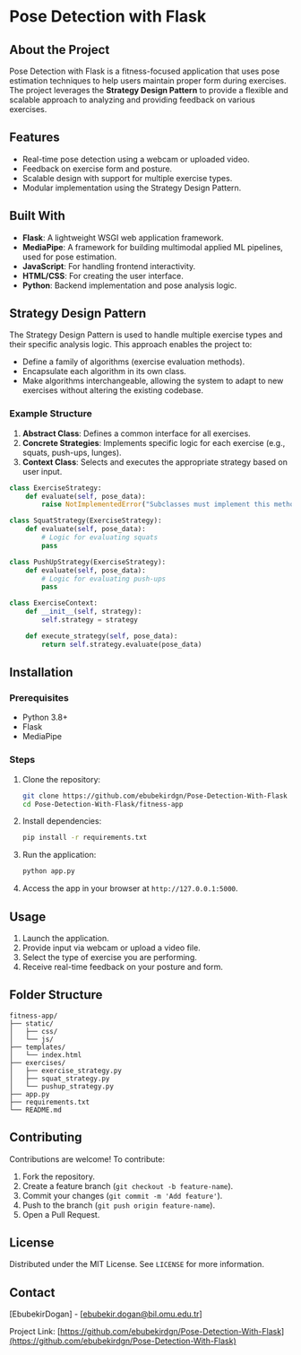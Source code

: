 # Pose Detection with Flask

## About the Project
Pose Detection with Flask is a fitness-focused application that uses pose estimation techniques to help users maintain proper form during exercises. The project leverages the **Strategy Design Pattern** to provide a flexible and scalable approach to analyzing and providing feedback on various exercises.

## Features
- Real-time pose detection using a webcam or uploaded video.
- Feedback on exercise form and posture.
- Scalable design with support for multiple exercise types.
- Modular implementation using the Strategy Design Pattern.

## Built With
- **Flask**: A lightweight WSGI web application framework.
- **MediaPipe**: A framework for building multimodal applied ML pipelines, used for pose estimation.
- **JavaScript**: For handling frontend interactivity.
- **HTML/CSS**: For creating the user interface.
- **Python**: Backend implementation and pose analysis logic.

## Strategy Design Pattern
The Strategy Design Pattern is used to handle multiple exercise types and their specific analysis logic. This approach enables the project to:

- Define a family of algorithms (exercise evaluation methods).
- Encapsulate each algorithm in its own class.
- Make algorithms interchangeable, allowing the system to adapt to new exercises without altering the existing codebase.

### Example Structure
1. **Abstract Class**: Defines a common interface for all exercises.
2. **Concrete Strategies**: Implements specific logic for each exercise (e.g., squats, push-ups, lunges).
3. **Context Class**: Selects and executes the appropriate strategy based on user input.

```python
class ExerciseStrategy:
    def evaluate(self, pose_data):
        raise NotImplementedError("Subclasses must implement this method")

class SquatStrategy(ExerciseStrategy):
    def evaluate(self, pose_data):
        # Logic for evaluating squats
        pass

class PushUpStrategy(ExerciseStrategy):
    def evaluate(self, pose_data):
        # Logic for evaluating push-ups
        pass

class ExerciseContext:
    def __init__(self, strategy):
        self.strategy = strategy

    def execute_strategy(self, pose_data):
        return self.strategy.evaluate(pose_data)
```

## Installation

### Prerequisites
- Python 3.8+
- Flask
- MediaPipe

### Steps
1. Clone the repository:
   ```bash
   git clone https://github.com/ebubekirdgn/Pose-Detection-With-Flask
   cd Pose-Detection-With-Flask/fitness-app
   ```

2. Install dependencies:
   ```bash
   pip install -r requirements.txt
   ```

3. Run the application:
   ```bash
   python app.py
   ```

4. Access the app in your browser at `http://127.0.0.1:5000`.

## Usage
1. Launch the application.
2. Provide input via webcam or upload a video file.
3. Select the type of exercise you are performing.
4. Receive real-time feedback on your posture and form.

## Folder Structure
```
fitness-app/
├── static/
│   ├── css/
│   └── js/
├── templates/
│   └── index.html
├── exercises/
│   ├── exercise_strategy.py
│   ├── squat_strategy.py
│   └── pushup_strategy.py
├── app.py
├── requirements.txt
└── README.md
```

## Contributing
Contributions are welcome! To contribute:
1. Fork the repository.
2. Create a feature branch (`git checkout -b feature-name`).
3. Commit your changes (`git commit -m 'Add feature'`).
4. Push to the branch (`git push origin feature-name`).
5. Open a Pull Request.

## License
Distributed under the MIT License. See `LICENSE` for more information.

## Contact
[EbubekirDogan] - [ebubekir.dogan@bil.omu.edu.tr]

Project Link: [https://github.com/ebubekirdgn/Pose-Detection-With-Flask](https://github.com/ebubekirdgn/Pose-Detection-With-Flask)

